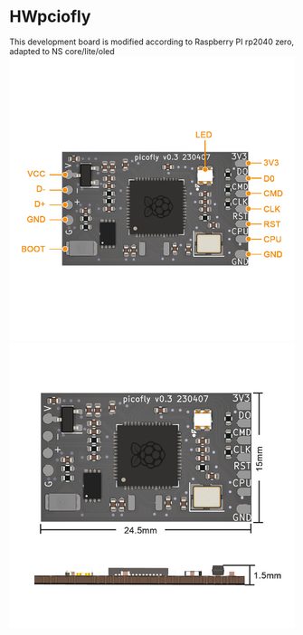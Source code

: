# HWpciofly

This development board is modified according to Raspberry PI rp2040 zero, adapted to NS core/lite/oled
![image](img/8.jpg)
![image](img/6.jpg)
